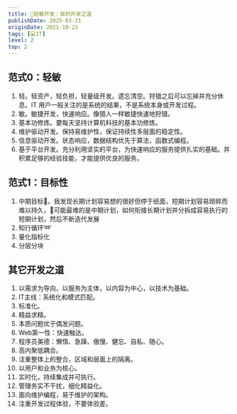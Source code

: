 ```yaml
---
title: 🧚轻敏开发：我的开发之道
publishDate: 2025-03-21
originDate: 2021-10-23
tags: [💻IT]
level: 2
top: 2
---
```


## 范式0：轻敏

1. 轻。轻资产，轻负担，轻量级开发。遗忘清空。狩猎之后可以忘掉并充分休息。IT 用户一般关注的是系统的结果，不是系统本身或开发过程。
2. 敏。敏捷开发，快速响应。像猎人一样敏捷快速地狩猎。
3. 基本功修炼。要每天坚持计算机科技的基本功修炼。
4. 维护驱动开发。保持易维护性，保证持续性多层面的稳定性。
5. 信息驱动开发。状态响应，数据结构优先于算法，函数式编程。
6. 基于平台开发。充分利用坚实的平台，为快速响应的服务提供扎实的基础。并积累足够的经验技能，才能提供优良的服务。

## 范式1：目标性

1. 中期目标🎯。我发现长期计划容易想的很好但停于纸面，短期计划容易琐碎而难以持久，🤔可能最难的是中期计划，如何衔接长期计划并分拆成容易执行的短期计划，然后不断迭代发展
2. 知行循环➿
3. 量化指标化
4. 分层分块

## 其它开发之道

1. 以需求为导向，以服务为主体，以内容为中心，以技术为基础。
2. IT主线：系统化和模式匹配。
3. 标准化。
4. 精益求精。
5. 本质问题优于偶发问题。
6. Web第一性：快速触达。
7. 程序员美德：懒惰、急躁、傲慢、健忘、自私、随心。
8. 高内聚低耦合。
9. 注重整体上的整合，区域和层面上的隔离。
10. 以用户和业务为核心。
11. 实时化，持续集成并可执行。
12. 管理务实不干扰，细化精益化。
13. 面向维护编程，易于维护的架构。
14. 注重开发过程体验，不要体验差。

